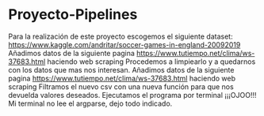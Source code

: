 # Proyecto-Pipelines

Para la realización de este proyecto escogemos el siguiente dataset: https://www.kaggle.com/andritar/soccer-games-in-england-20092019
Añadimos datos de la siguiente pagina https://www.tutiempo.net/clima/ws-37683.html haciendo web scraping
Procedemos a limpiearlo y a quedarnos con los datos que mas nos interesan.
Añadimos datos de la siguiente pagina https://www.tutiempo.net/clima/ws-37683.html haciendo web scraping
Filtramos el nuevo csv con una nueva función para que nos devuelda valores deseados.
Ejecutamos el programa por terminal
¡¡¡OJOO!!! Mi terminal no lee el argparse, dejo todo indicado.
